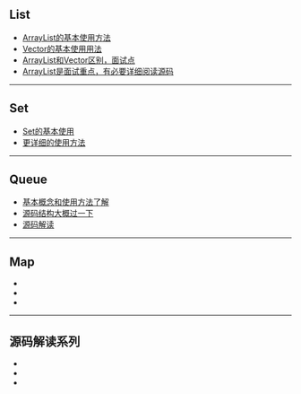 ## List
  * [ArrayList的基本使用方法](https://www.cnblogs.com/battlecry/p/9374497.html)
  * [Vector的基本使用用法](https://www.cnblogs.com/xiaostudy/p/9526270.html)
  * [ArrayList和Vector区别，面试点](https://blog.csdn.net/zhangqilugrubby/article/details/72870493)
  * [ArrayList是面试重点，有必要详细阅读源码](https://juejin.im/post/5a1bc1006fb9a045030fce0e)
---------------------   
## Set
  * [Set的基本使用](https://www.jianshu.com/p/b48c47a42916)
  * [更详细的使用方法](https://blog.csdn.net/qq_33642117/article/details/52040345)
---------------------   
## Queue
  * [基本概念和使用方法了解](https://www.cnblogs.com/lemon-flm/p/7877898.html)
  * [源码结构大概过一下](https://juejin.im/post/5a3763ed51882506a463b740)
  * [源码解读](https://zhuanlan.zhihu.com/p/61609690)
---------------------  
## Map
  * []()
  * []()
  * []()
-----------------------  
## 源码解读系列
  * []()
  * []()
  * []()  
